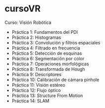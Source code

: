 # cursoVR
Curso: Visión Robótica

* Práctica 1: Fundamentos del PDI
* Práctica 2: Histogramas
* Práctica 3: Convolución y filtros espaciales
* Práctica 4: Filtrado en frecuencia
* Práctica 5: Detección de esquinas
* Práctica 6: Segmentación por color
* Práctica 7: Operaciones morfológicas
* Práctica 8: Transformada de Hough
* Práctica 9: Descriptores
* Práctica 10: Calibración de cámara pinhole
* Práctica 11: Visión estéreo
* Práctica 12: Flujo óptico
* Práctica 13: Structure From Motion
* Práctica 14: SLAM
